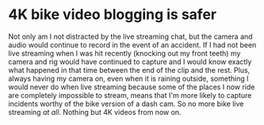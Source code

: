 # 4K bike video blogging is safer

Not only am I not distracted by the live streaming chat, but the camera and audio would continue to record in the event of an accident. If I had not been live streaming when I was hit recently (knocking out my front teeth) my camera and rig would have continued to capture and I would know exactly what happened in that time between the end of the clip and the rest. Plus, always having my camera on, even when it is raining outside, something I would never do when live streaming because some of the places I now ride are completely impossible to stream, means that I'm more likely to capture incidents worthy of the bike version of a dash cam. So no more bike live streaming *at all*. Nothing but 4K videos from now on.
